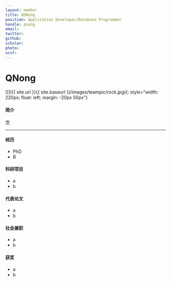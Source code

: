```yaml
---
layout: member
title: QQNong
position: Application Developer/Database Programmer​
handle: qnong
email: 
twitter:
github:
scholar: 
photo: 
ucsf: 
---
```


# QNong

![]({{ site.url }}{{ site.baseurl }}/images/teampic/rock.jpg){: style="width: 220px; float: left; margin: -20px 50px"}
#### 简介

空


---


#### 经历
- PhD
- B

#### 科研项目
- a
- b

#### 代表论文
- a
- b


#### 社会兼职
- a
- b


#### 获奖
- a
- b